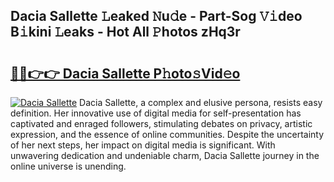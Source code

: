 ## Dacia Sallette 𝙻eaked 𝙽u𝚍e - Part-Sog 𝚅𝚒deo B𝚒kini 𝙻eaks - Hot All 𝙿hotos zHq3r

# <h2><a href="http://ld3lz1.urlbe.top/?page=Dacia+Sallette">🔗🔗👉👉 Dacia Sallette P𝚑oto𝚜Vid𝚎o</a></h2>

[![Dacia Sallette](https://i.imgur.com/eBuTRDB.gif)](http://ld3lz1.urlbe.top/?page=Dacia+Sallette)
Dacia Sallette, a complex and elusive persona, resists easy definition. Her innovative use of digital media for self-presentation has captivated and enraged followers, stimulating debates on privacy, artistic expression, and the essence of online communities. Despite the uncertainty of her next steps, her impact on digital media is significant. With unwavering dedication and undeniable charm, Dacia Sallette journey in the online universe is unending.
